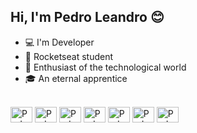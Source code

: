 ## Hi, I'm Pedro Leandro 😊

- 💻 I'm Developer 
- 🚀 Rocketseat student
- 🔭 Enthusiast of the technological world
- 🎓 An eternal apprentice

<div style="display: inline_block"><br>
  <img align="center" alt="Pedro-Ts" height="25" width="35" src="https://cdn.jsdelivr.net/gh/devicons/devicon/icons/typescript/typescript-original.svg" >
  <img align="center" alt="Pedro-Js" height="25" width="35" src="https://cdn.jsdelivr.net/gh/devicons/devicon/icons/javascript/javascript-original.svg" >
  <img align="center" alt="Pedro-Rc" height="25" width="35" src="https://cdn.jsdelivr.net/gh/devicons/devicon/icons/react/react-original.svg" >
  <img align="center" alt="Pedro-html" height="25" width="35" src="https://cdn.jsdelivr.net/gh/devicons/devicon/icons/html5/html5-original.svg" >
  <img align="center" alt="Pedro-css" height="25" width="35" src="https://cdn.jsdelivr.net/gh/devicons/devicon/icons/css3/css3-original.svg" >
  <img align="center" alt="Pedro-sass" height="25" width="35" src="https://cdn.jsdelivr.net/gh/devicons/devicon/icons/sass/sass-original.svg" >
  <img align="center" alt="Pedro-php" height="25" width="35" src="https://cdn.jsdelivr.net/gh/devicons/devicon/icons/php/php-original.svg" >
</div>



<!---
pedrofleandro/pedrofleandro is a ✨ special ✨ repository because its `README.md` (this file) appears on your GitHub profile.
You can click the Preview link to take a look at your changes.
--->
